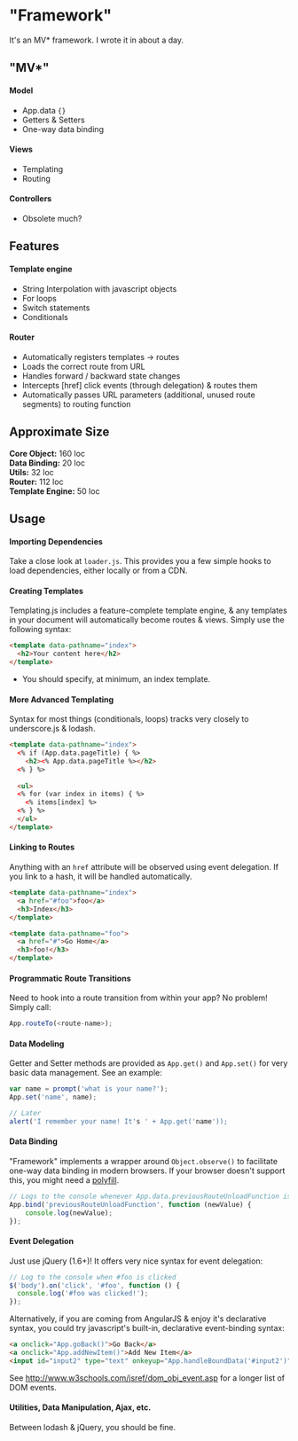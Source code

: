 # "Framework"

It's an MV* framework. I wrote it in about a day.

## "MV*"
#### Model
- App.data `{}`
- Getters & Setters
- One-way data binding

#### Views
- Templating
- Routing

#### Controllers
- Obsolete much?

## Features
#### Template engine
- String Interpolation with javascript objects
- For loops
- Switch statements
- Conditionals

#### Router
- Automatically registers templates -> routes
- Loads the correct route from URL
- Handles forward / backward state changes
- Intercepts [href] click events (through delegation) & routes them
- Automatically passes URL parameters (additional, unused route segments) to routing function


## Approximate Size
**Core Object:** 160 loc
<br>**Data Binding:** 20 loc
<br>**Utils:** 32 loc
<br>**Router:** 112 loc
<br>**Template Engine:** 50 loc

## Usage

#### Importing Dependencies
Take a close look at `loader.js`. This provides you a few simple hooks to load dependencies, either locally or from a CDN.

#### Creating Templates
Templating.js includes a feature-complete template engine, & any templates in your document will automatically become routes & views. Simply use the following syntax:

```html
<template data-pathname="index">
  <h2>Your content here</h2>
</template>
```
* You should specify, at minimum, an index template.

#### More Advanced Templating
Syntax for most things (conditionals, loops) tracks very closely to underscore.js & lodash.

```html
<template data-pathname="index">
  <% if (App.data.pageTitle) { %>
    <h2><% App.data.pageTitle %></h2>
  <% } %>
  
  <ul>
  <% for (var index in items) { %>
    <% items[index] %>
  <% } %>
  </ul>
</template>
```

#### Linking to Routes
Anything with an `href` attribute will be observed using event delegation. If you link to a hash, it will be handled automatically.

```html
<template data-pathname="index">
  <a href="#foo">foo</a>
  <h3>Index</h3>
</template>

<template data-pathname="foo">
  <a href="#">Go Home</a>
  <h3>foo!</h3>
</template>
```

#### Programmatic Route Transitions
Need to hook into a route transition from within your app? No problem! Simply call:

```javascript
App.routeTo(<route-name>);
```

#### Data Modeling
Getter and Setter methods are provided as `App.get()` and `App.set()` for very basic data management. See an example:

```javascript
var name = prompt('what is your name?');
App.set('name', name);

// Later
alert('I remember your name! It's ' + App.get('name'));
```

#### Data Binding
"Framework" implements a wrapper around `Object.observe()` to facilitate one-way data binding in modern browsers. If your browser doesn't support this, you might need a <a href="https://github.com/MaxArt2501/object-observe" target="_new">polyfill</a>.

```javascript
// Logs to the console whenever App.data.previousRouteUnloadFunction is changed
App.bind('previousRouteUnloadFunction', function (newValue) {
    console.log(newValue);
});
```

#### Event Delegation
Just use jQuery (1.6+)! It offers very nice syntax for event delegation:

```javascript
// Log to the console when #foo is clicked
$('body').on('click', '#foo', function () {
  console.log('#foo was clicked!');
});
```

Alternatively, if you are coming from AngularJS & enjoy it's declarative syntax, you could try javascript's built-in, declarative event-binding syntax:

```html
<a onclick="App.goBack()">Go Back</a>
<a onclick="App.addNewItem()">Add New Item</a>
<input id="input2" type="text" onkeyup="App.handleBoundData('#input2')">
```
See http://www.w3schools.com/jsref/dom_obj_event.asp for a longer list of DOM events.

#### Utilities, Data Manipulation, Ajax, etc.
Between lodash & jQuery, you should be fine.
